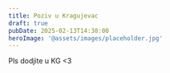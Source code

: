```yaml
---
title: Poziv u Kragujevac
draft: true
pubDate: 2025-02-13T14:38:00
heroImage: '@assets/images/placeholder.jpg'
---
```

Pls dodjite u KG <3
